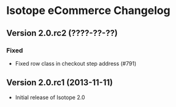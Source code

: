 Isotope eCommerce Changelog
===========================

Version 2.0.rc2 (????-??-??)
----------------------------

### Fixed
- Fixed row class in checkout step address (#791)


Version 2.0.rc1 (2013-11-11)
----------------------------
- Initial release of Isotope 2.0
